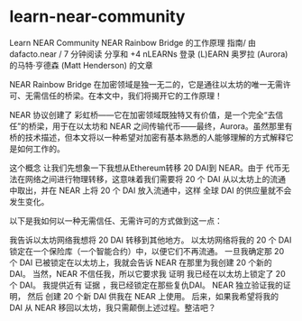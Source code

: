 # learn-near-community
Learn NEAR Community
NEAR Rainbow Bridge 的工作原理
指南/ 由dafacto.near / 7 分钟阅读
分享和 +4 nLEARNs
登录 (L)EARN
奥罗拉 (Aurora) 的马特·亨德森 (Matt Henderson) 的文章

NEAR Rainbow Bridge 在加密领域是独一无二的，它是通往以太坊的唯一无需许可、无需信任的桥梁。在本文中，我们将揭开它的工作原理！

NEAR 协议创建了 彩虹桥——它在加密领域既独特又有价值，是一个完全“去信任”的桥梁，用于在以太坊和 NEAR 之间传输代币——最终，Aurora。虽然那里有桥的技术描述，但本文将以一种希望对加密有基本熟悉的人能够理解的方式解释它是如何工作的。

这个概念
让我们先想象一下我想从Ethereum转移 20 DAI到 NEAR。由于  代币无法在网络之间进行物理转移，这意味着我们需要将 20 个 DAI 从以太坊上的流通中取出，并在 NEAR 上将 20 个 DAI 放入流通中，这样 全球 DAI 的供应量就不会发生变化。

以下是我如何以一种无需信任、无需许可的方式做到这一点：

我告诉以太坊网络我想将 20 DAI 转移到其他地方。
以太坊网络将我的 20 个 DAI 锁定在一个保险库（一个智能合约）中，以便它们不再流通。
一旦我确定那 20 个 DAI 已被锁定在以太坊上，我就会告诉 NEAR 在那里为我创建 20 个新的 DAI。
当然，NEAR 不信任我，所以它要求我 证明 我已经在以太坊上锁定了 20 个 DAI。
我提供近有 证据 ，我已经锁定在那些复仇DAI。
NEAR 独立验证我的证明， 然后 创建 20 个新 DAI 供我在 NEAR 上使用。
后来，如果我希望将我的 DAI 从 NEAR 移回以太坊，我只需颠倒上述过程。整洁吧？
